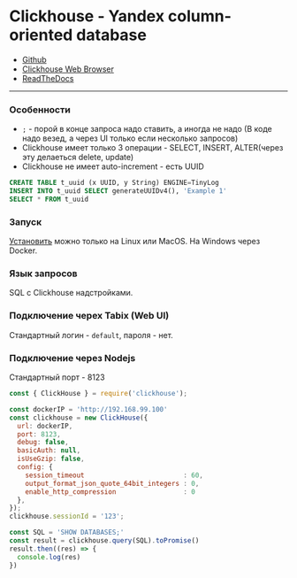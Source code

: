 # Clickhouse - Yandex column-oriented database

* [Github](https://github.com/ClickHouse/ClickHouse)
* [Clickhouse Web Browser](http://ui.tabix.io)
* [ReadTheDocs](https://clickhouse-docs.readthedocs.io/ru/latest/access_rights.html)
---

### Особенности

* `;` - порой в конце запроса надо ставить, а иногда не надо (В коде надо везед, а через UI только если несколько запросов)
* Clickhouse имеет только 3 операции - SELECT, INSERT, ALTER(через эту делаеться delete, update)
* Clickhouse не имеет auto-increment - есть UUID
```sql
CREATE TABLE t_uuid (x UUID, y String) ENGINE=TinyLog
INSERT INTO t_uuid SELECT generateUUIDv4(), 'Example 1'
SELECT * FROM t_uuid
```


### Запуск 

[Установить](https://clickhouse.yandex/#quick-start) можно только на Linux или MacOS. На Windows через Docker.

### Язык запросов

SQL с Clickhouse надстройками.

### Подключение черех Tabix (Web UI)

Стандартный логин - `default`, пароля - нет.


### Подключение через Nodejs

Стандартный порт - 8123

```js
const { ClickHouse } = require('clickhouse');

const dockerIP = 'http://192.168.99.100'
const clickhouse = new ClickHouse({
  url: dockerIP,
  port: 8123,
  debug: false,
  basicAuth: null,
  isUseGzip: false,
  config: {
    session_timeout                         : 60,
    output_format_json_quote_64bit_integers : 0,
    enable_http_compression                 : 0
  },
});
clickhouse.sessionId = '123';

const SQL = 'SHOW DATABASES;'
const result = clickhouse.query(SQL).toPromise()
result.then((res) => {
  console.log(res)
})
```